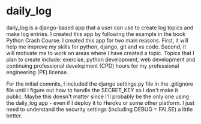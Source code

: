 # daily_log
daily_log is a django-based app that a user can use to create log topics and make log entries.  I created this app by following the example in the book
Python Crash Course.  I created this app for two main reasons.  First, it will help me improve my skills for python, django, git and vs code.  Second, it
will motivate me to work on areas where I have created a topic.  Topics that I plan to create include: exercise, python development, web development and continuing
professional development (CPD) hours for my professional engineering (PE) license.

For the initial commits, I included the django settings.py file in the .gitignore file until I figure out how to handle the SECRET_KEY so I don't make it public.
Maybe this doesn't matter since I'll probably be the only one using the daily_log app - even if I deploy it to Heroku or some other platform.  I just need to 
understand the security settings (including DEBUG = FALSE) a little better.
